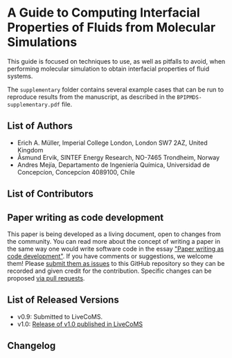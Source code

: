 # A Guide to Computing Interfacial Properties of Fluids from Molecular Simulations
This guide is focused on techniques to use, as well as pitfalls to avoid,
when performing molecular simulation to obtain interfacial properties of fluid systems.

The `supplementary` folder contains several example cases that can be run to reproduce results from the manuscript, as described in the `BPIPMDS-supplementary.pdf` file.

## List of Authors

- Erich A. Müller, Imperial College London, London SW7 2AZ, United Kingdom
- Åsmund Ervik, SINTEF Energy Research, NO-7465 Trondheim, Norway
- Andres Mejía, Departamento de Ingeniería Química, Universidad de Concepcíon, Concepcíon 4089100, Chile

## List of Contributors
<!-- We suggest listing contributers in order of addition. -->

## Paper writing as code development
<!-- This discussion is so that people know how to contribute to your document. -->
This paper is being developed as a living document, open to changes from the community. You can read more about the concept of writing a paper in the same way one would write software code in the essay ["Paper writing as code development"](https://livecomsjournal.github.io/about/paper_code/). If you have comments or suggestions, we welcome them! Please [submit them as issues](https://guides.github.com/features/issues/) to this GitHub repository so they can be recorded and given credit for the contribution. Specific changes can be proposed [via pull requests](https://help.github.com/articles/about-pull-requests/).

## List of Released Versions
<!-- update this when you decide to release a version either by preprint or when submitted to LiveCoMS-->
- v0.9: Submitted to LiveCoMS.
- v1.0: [Release of v1.0 published in LiveCoMS](https://github.com/asmunder/BPIPMDS/releases/tag/published-version-v1)


## Changelog
<!-- Here, record summaries of important changes. A granular discussion of changes will be kept in GitHub by issue tracking.-->

